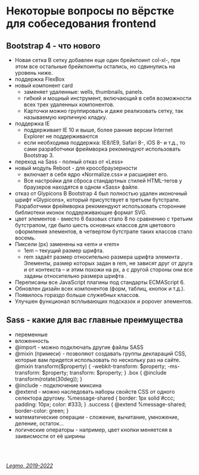 # Некоторые вопросы по вёрстке для собеседования frontend #

## Bootstrap 4 - что нового ##
  - Новая сетка
    В сетку добавлен еще один брейкпоинт col-xl-, при этом все остальные брейкпоинты остались, но сдвинулись на уровень ниже. 
  - поддержка FlexBox 
  - новый компонент card
    - заменяет удаленные: wells, thumbnails, panels. 
    - гибкий и мощный инструмент, включающий в себя возможности всех трех удаленных компонентов. 
    - Карточки можно группировать и даже реализовать сетку, так называемую кирпичную кладку.
  - поддержка IE
    - поддерживает IE 10 и выше, более ранние версии Internet Explorer не поддерживаются
    - если необходима поддержка: IE8/IE9, Safari 8-, iOS 8- и т.д., то сами разработчики фреймворка рекомендуют использовать Bootstrap 3.
  - переход на Sass - полный отказ от «Less»
  - новый модуль Reboot - для кроссбраузерности
    - включает в себя ядро «Normalize.css» и расширяет его. 
    - Все настройки для сброса стандартных стилей HTML-тегов у браузеров находятся в одном «Sass» файле. 
  - отказ от Glypicons 
    В Bootstrap 4 был полностью удален иконочный шрифт «Glypicons», который присутствует в третьем бутстрапе. 
    Разработчики фреймворка рекомендуют использовать сторонние библиотеки иконок поддерживающие формат SVG.
  - цвет элементов - вместо 6 базовых стало 8
    по сравнению с третьим бутстрапом, где было шесть основных классов для цветового оформления элементов, в четвертом бутстрапе таких классов стало восемь.
  - Пиксели (px) заменены на «em» и «rem»
    - 1em – текущий размер шрифта.
    - rem задаёт размер относительно размера шрифта элемента <html>. Элементы, размер которых задан в rem, не зависят друг от друга и от контекста – и этим похожи на px, а с другой стороны они все заданы относительно размера шрифта <html>.
  - Переписаны все JavaScript плагины под стандарты ECMAScript 6.
  - Обновлен дизайн всех компонентов (форм, таблиц, кнопок и т.д.).
  - Появилось гораздо больше служебных классов.
  - Улучшен функционал всплывающих подсказок и popover элементов.
  
## Sass - какие для вас главные преимущества ##
  - переменные
  - вложенность
  - @import - можно подключать другие файлы SASS
  - @mixin (примеси) - позволяют создавать группы деклараций CSS, которые вам придется использовать по нескольку раз на сайте. 
    @mixin transform($property) {
      -webkit-transform: $property;
      -ms-transform: $property;
      transform: $property;
    }
    .box { @include transform(rotate(30deg)); }
  - @include - подключение миксина
  - @extend - можно наследовать наборы свойств CSS от одного селектора другому.
    %message-shared {
      border: 1px solid #ccc;
      padding: 10px;
      color: #333;
    }
    .success {
      @extend %message-shared;
      border-color: green;
    }
  - математические операции - сложение, вычитание, умножение, деление, остаток...
  - логические операторы - например, цвет кнопки меняетсяя в заивисмости от её ширины

<br> 
<br> 

*[Legmo, 2019-2022](https://github.com/Legmo/notes/)*
  